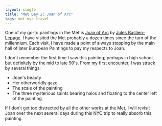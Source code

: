```yaml
---
layout: single
title: "Met Day 2: Joan of Arc"
tags: met nyc travel
---
```

One of my go-to paintings in the Met is [Joan of Arc](http://metmuseum.org/toah/works-of-art/89.21.1) by [Jules Bastien-Lepage](https://en.wikipedia.org/wiki/Jules_Bastien-Lepage). I have visited the Met probably a dozen times since the turn of the millennium. Each visit, I have made a point of always stopping by the main hall of later European Paintings to pay my respects to Joan. 

I don't remember the first time I saw this painting; perhaps in high school, but definitely by the mid to late 90's. From my first encounter, I was struck by several things:

 * Joan's beauty
 * Her otherworldly gaze
 * The scale of the painting
 * The three mysterious saints bearing halos and floating to the center left of the painting

If I don't get too distracted by all the other works at the Met, I will revisit Joan over the next several days during this NYC trip to really absorb this painting.